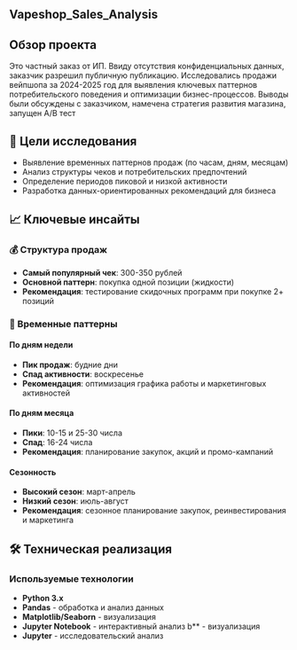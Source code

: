 ## Vapeshop_Sales_Analysis

## Обзор проекта

Это частный заказ от ИП. Ввиду отсутствия конфиденциальных данных, заказчик разрешил публичную публикацию. Исследовались продажи вейпшопа за 2024-2025 год для выявления ключевых паттернов потребительского поведения и оптимизации бизнес-процессов. Выводы были обсуждены с заказчиком, намечена стратегия развития магазина, запущен А/В тест

## 🎯 Цели исследования

- Выявление временных паттернов продаж (по часам, дням, месяцам)
- Анализ структуры чеков и потребительских предпочтений  
- Определение периодов пиковой и низкой активности
- Разработка данных-ориентированных рекомендаций для бизнеса

## 📈 Ключевые инсайты

### 💰 Структура продаж
- **Самый популярный чек**: 300-350 рублей
- **Основной паттерн**: покупка одной позиции (жидкости)
- **Рекомендация**: тестирование скидочных программ при покупке 2+ позиций

### 📅 Временные паттерны

#### По дням недели
- **Пик продаж**: будние дни
- **Спад активности**: воскресенье
- **Рекомендация**: оптимизация графика работы и маркетинговых активностей

#### По дням месяца
- **Пики**: 10-15 и 25-30 числа
- **Спад**: 16-24 числа
- **Рекомендация**: планирование закупок, акций и промо-кампаний

#### Сезонность
- **Высокий сезон**: март-апрель
- **Низкий сезон**: июль-август
- **Рекомендация**: сезонное планирование закупок, реинвестирования и маркетинга

## 🛠 Техническая реализация

### Используемые технологии
- **Python 3.x**
- **Pandas** - обработка и анализ данных
- **Matplotlib/Seaborn** - визуализация
- **Jupyter Notebook** - интерактивный анализ
b** - визуализация
- **Jupyter** - исследовательский анализ
